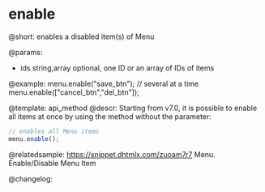 enable
=============

@short: enables a disabled item(s) of Menu


@params:
- ids 		string,array		optional, one ID or an array of IDs of items



@example:
menu.enable("save_btn");
// several at a time
menu.enable(["cancel_btn","del_btn"]);


@template: api_method
@descr:
Starting from v7.0, it is possible to enable all items at once by using the method without the parameter:

~~~js
// enables all Menu items
menu.enable();
~~~


@relatedsample: https://snippet.dhtmlx.com/zuoam7r7	Menu. Enable/Disable Menu Item



@changelog:


